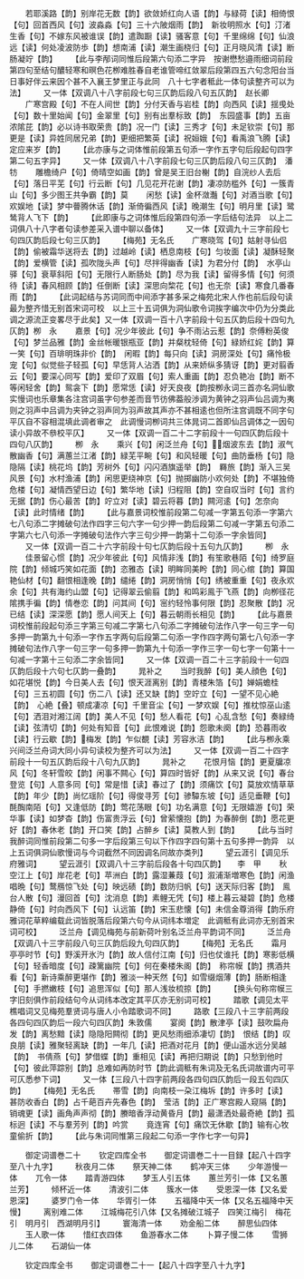 <!-- { "loadSidebar": true } -->
　　若耶溪路【韵】别岸花无数【韵】欲敛娇红向人语【韵】与緑荷【读】相倚恨【句】回首西风【句】波淼淼【句】三十六陂烟雨【韵】　新妆明照水【句】汀渚生香【句】不嫁东风被谁误【韵】遣踟蹰【读】骚客意【句】千里绵绵【句】仙浪远【读】何处凌波防歩【韵】想南浦【读】潮生画桡归【句】正月晓风清【读】断肠凝竚【韵】
　　【此与李邴词同惟后段第六句添二字异　按谢懋愁邉雨细词前段第四句至结句醲轻寒和暝色花栁难胜春自老谁管啼红敛翠后段第四五六句念阳台当日事好伴云来因个甚不入襄王梦里正与此同　八十七字者秪此一体句读整齐可以为法】
　　又一体【双调八十八字前段七句三仄韵后段八句五仄韵】　赵长卿
　　广寒宫殿【句】不在人间世【韵】分付天香与岩桂【韵】向西风【读】揺曵处【句】数十里始闻【句】金翠里【句】别有出羣标致【韵】　东园盛事【韵】五亩浓隂芘【韵】必以诗书取荣贵【韵】况一门【读】三秀才【句】未足钦崇【句】那更是【读】异姓同居兄弟【韵】更细把繁英【读】祝姮娥【句】看禹浪飞腾【读】定应来岁【韵】
　　【此亦康与之词体惟前段第五句添一字作五字句后段起句四字第二句五字异】
　　又一体【双调八十八字前段七句三仄韵后段八句三仄韵】　潘　牥
　　雕檐绮户【句】倚晴空如画【韵】曾是吴王旧台榭【韵】自浣纱人去后【句】落日平芜【句】行云断【句】几见花开花谢【韵】凄凉防槛外【句】一簇青山【句】多少图王共争霸【韵】莫
　　闲愁【读】金杯潋灎【句】对酒当歌【句】欢娱地【读】梦中瞢腾休话【韵】渐倚徧西风【读】晚潮生【句】明月里【读】鹭鸶背人飞下【韵】
　　【此即康与之词体惟后段第四句添一字后结句法异　以上二词俱八十八字者句读参差采入谱中聊以备体】
　　又一体【双调九十三字前段七句四仄韵后段七句三仄韵】
　　【梅苑】无名氏
　　广寒晓驾【句】姑射寻仙侣【韵】偷被霜华送将去【韵】过越岭【读】栖息南枝【句】匀妆面【读】凝酥轻聚【韵】爱横管【读】孤吹陇头声【句】尽拌得幽香【读】为君分付【韵】　水亭山驿【句】衰草斜阳【句】无限行人断肠处【韵】尽为我【读】留得多情【句】何须待【读】春风相顾【韵】任倒断【读】深思向棃花【句】也无奈【读】寒食几番春雨【韵】
　　【此词起结与苏词同而中间添字甚多采之梅苑北宋人作也前后段句读最为整齐惜无别首宋词可校　以上三十五词俱为洞仙歌令词挨字编次中仍为分类此调之源流正变畧尽于此矣】又一体【双调一百十八字前段十句五仄韵后段十四句九仄韵】栁　永
　　嘉景【句】况少年彼此【句】争不雨沾云惹【韵】奈傅粉英俊【句】梦兰品雅【韵】金丝帐暖银瓶亚【韵】并粲枕轻倚【句】緑娇红姹【韵】算一笑【句】百琲明珠非价【韵】　闲暇【韵】每只向【读】洞房深处【句】痛怜极宠【句】似觉些子轻孤【句】早恁背人沾洒【韵】从来娇纵多猜讶【韵】更对翦香云【句】要深心同写【韵】爱印了双眉【句】索人重画【韵】忍负艳冶【韵】断不等闲轻舍【韵】鸳衾下【韵】愿常恁【读】好天良夜【韵按栁永词三首亦名洞仙歌实慢词也乐章集各注宫词虽字句参差而音节彷佛葢般渉调为黄钟之羽声仙吕调为夷则之羽声中吕调为夹钟之羽声同为羽声故其声亦不甚相逺也但所注宫调既不同字句平仄自不容相混填此调者审之　此调慢词栁词共三体晁词二首即仙吕调体之一因句读小异故不叅校平仄】
　　又一体【双调一百二十二字前段十一句四仄韵后段十四句八仄韵】
　　栁　永
　　乘兴【句】闲泛兰舟【句】烟波东去【韵】淑气散幽香【句】满蕙兰江渚【韵】緑芜平畹【句】和风轻暖【句】曲防垂杨【句】隐隐隔【读】桃花坞【韵】芳树外【句】闪闪酒旗遥举【韵】　羇旅【韵】渐入三吴风景【句】水村渔浦【韵】闲思更绕神京【句】抛掷幽防小欢何处【韵】不堪独倚危楼【句】凝情西望日边【句】繁华地【读】归程阻【韵】空自叹当时【句】言约无据【韵】伤心最苦【韵】竚立对【读】碧云将暮【韵】闗河逺【句】怎奈向【读】此时情绪【韵】
　　【此与嘉景词校惟前段第二句减一字第五句添一字第六七八句添二字摊破句法作四字三句六字一句少押一韵后段第二句减一字第五句添二字第六七八句添一字摊破句法作六字三句少押一韵第十二句添一字余皆同】
　　又一体【双调一百二十六字前段十句七仄韵后段十五句九仄韵】
　　栁　永
　　佳景留心惯【韵】况少年彼此【句】风情非浅【韵】有笙歌巷陌【句】绮罗庭院【韵】倾城巧笑如花面【韵】恣雅态【读】明眸同美盻【韵】同心绾【韵】算国艳仙材【句】翻恨相逢晚【韵】缱绻【韵】洞房悄悄【句】绣被重重【句】夜永欢余【句】共有海约山盟【句】记得翠云偷翦【韵】和鸣彩鳯于飞燕【韵】向栁径花隂携手徧【韵】情巻恋【韵】问其间【句】宻约轻怜事何限【韵】忍聚散【韵】况已结【读】深深愿【韵】愿人间天上【句】暮云朝雨长相见【韵】
　　【此与嘉景词校惟前段起句添三字第三句减二字第七八句添二字摊破句法作八字一句三字一句多押一韵第九十句添一字作五字两句后段第二句添一字作四字两句第七八句添一字摊破句法作八字一句三字一句多押一韵第九十句添一字作三字一句七字一句第十一句减一字第十三句添二字余皆同】
　　又一体【双调一百二十三字前段十一句四仄韵后段十六句七仄韵一叠韵】
　　晁补之
　　当时我醉【句】美人顔色【句】如花堪悦【韵】今日美人去【句】恨天涯离别【韵】青楼朱箔【句】婵娟蟾桂【句】三五初圆【句】伤二八【读】还又缺【韵】空竚立【句】一望不见心絶【韵】　心絶【叠】顿成凄凉【句】千里音尘【句】一梦欢娱【句】推枕惊巫山逺【句】洒泪对湘江阔【韵】美人不见【句】愁人看花【句】心乱含愁【句】奏緑绮【读】弦清切【韵】何处有知音【句】此恨难说【韵】怨歌未阕【韵】恐暮雨收【读】行云歇【韵】梅发【韵】乍似覩【读】芳容氷洁【韵】
　　【此与栁永乘兴间泛兰舟词大同小异句读校为整齐可以为法】
　　又一体【双调一百二十四字前段十一句五仄韵后段十八句九仄韵】
　　晁补之
　　花恨月恼【韵】更夏牖凉风【句】冬轩雪皎【韵】闲事不闗心【句】算四时皆好【韵】从来又说【句】春台登览【句】人意多同【句】常是惜【读】春过了【韵】须痛饮【句】莫放欢情草草【韵】年少【韵】尚忆瑶阶【句】得俊寻芳【句】骖驔东坡【句】适见垂鞭【句】酕醄南陌【句】又逢低防【韵】莺花荡眼【句】功名满意【句】无限嬉游【句】荣华事【读】如梦杳【韵】伤富贵浮云【句】曾萦懐抱【韵】为春醉倒【韵】愿花更好【韵】春休老【韵】开口笑【韵】占醉乡【读】莫教人到【韵】
　　【此与当时我醉词同惟前段第二句多一字后段第三句以下作四字四句第十五句多押一韵异　以上五词俱洞仙歌慢词与今词截然不同因调名同故亦类列】
　　望云涯引【调见乐府雅词】
　　望云涯引【双调八十三字前后段各十句四仄韵】　　李　甲
　　秋空江上【句】岸花老【句】苹洲白【韵】露湿蒹葭【句】溆浦渐増寒色【韵】闲渔唱晩【句】鹜鴈惊飞处【句】映远碛【韵】数防归帆【句】送天际归客【韵】　鳯台人散【句】漫回首【句】沈消息【韵】素鲤无凭【句】楼上暮云凝碧【韵】危楼静倚【句】时向西风下【句】认远笛【韵】宋玉悲懐【句】未信金尊消得【韵乐府雅词花草粹编载此词皆脱落后段第六句今从词纬本増定　此调秪有此词亦无别首宋词可校】
　　泛兰舟【调见梅苑与前新荷叶别名泛兰舟平韵词不同】
　　泛兰舟【双调八十三字前段八句三仄韵后段九句四仄韵】
　　【梅苑】无名氏
　　霜月亭亭时节【句】野溪开氷汋【韵】故人信付江南【句】归也仗谁托【韵】寒影低横【句】轻香暗度【句】疎篱幽院【句】何在秦楼朱阁【韵】　称帘幙【韵】携酒共看【句】新诗乘醉更堪作【韵】雅淡一种天然【句】如雪缀烟薄【韵】肠断相逢【句】手撚嫩枝【句】追思浑似【句】那人浅妆梳掠【韵】
　　【换头句称帘幙三字旧刻俱作前段结句今从词纬本改定其平仄亦无别词可校】
　　踏歌【调见太平樵唱词又见梅苑羣贤词与唐人小令踏歌词不同】
　　路歌【三段八十三字前两段各四句四仄韵后一段六句四仄韵】朱敦儒
　　宴阕【韵】散津亭【读】鼓吹扁舟发【韵】离愁黯【读】隐隐阳闗彻【韵】更风愁雨细添凄切【韵】　恨结【韵】叹良朋【读】雅聚轻离缺【韵】一年几【读】把酒对花月【韵】便山遥水远分吴越【韵】　书倩燕【句】梦借蝶【韵】重相见【读】再把归期说【韵】只愁到他时【句】彼此萍踪别【韵】总难如再防时节【韵此调秪有朱词及无名氏词故谱内可平可仄悉参下词】
　　又一体【三段八十四字前两段各四句四仄韵后一段五句四仄韵】
　　【梅苑】无名氏
　　帯雪【韵】向南枝一朶江梅坼【韵】许多时【读】甚防收香白【韵】占千葩百卉先春色【韵】　莹洁【韵】正广寒宫殿人窥隔【韵】销魂更【读】画角声声彻【韵】賸暗香浮动黄昏月【韵】最潇洒处最奇絶【韵】孤标迥【读】不与羣芳列【韵】吟赏
　　竟连宵【句】痛饮无休歇【韵】输有心牧童偷折【韵】
　　【此与朱词同惟第三段起二句添一字作七字一句异】














　　御定词谱巻二十
　　钦定四库全书
　　御定词谱巻二十一目録【起八十四字至八十九字】
　　秋夜月二体
　　祭天神二体
　　鹤冲天三体
　　少年游慢一体
　　兀令一体
　　踏青游四体
　　梦玉人引五体
　　蕙兰芳引一体【又名蕙兰芳】
　　倾杯近一体
　　清波引二体
　　簇水一体
　　受恩深一体【又名爱恩深】
　　婆罗门令一体
　　华胥引一体
　　五福降中天一体【又名五福降中天慢】
　　离别难二体
　　江城梅花引八体【又名摊破江城子　四笑江梅引　梅花引　明月引　西湖明月引】
　　寰海清一体
　　劝金船二体
　　醉思仙四体
　　玉人歌一体
　　惜红衣四体
　　鱼游春水二体
　　卜算子慢二体
　　雪狮儿二体
　　石湖仙一体



　　钦定四库全书
　　御定词谱巻二十一【起八十四字至八十九字】
